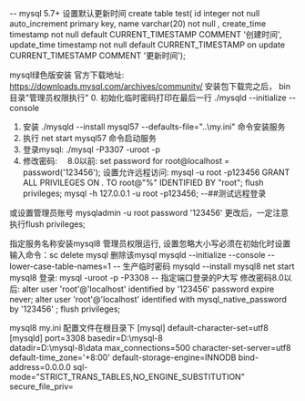 -- mysql 5.7+ 设置默认更新时间
create table test(
id integer not null auto_increment primary key,
name varchar(20) not null ,
create_time timestamp not null default CURRENT_TIMESTAMP COMMENT '创建时间',
update_time timestamp not null default CURRENT_TIMESTAMP on update CURRENT_TIMESTAMP COMMENT '更新时间');


mysql绿色版安装
官方下载地址: https://downloads.mysql.com/archives/community/
安装包下载完之后，
bin目录"管理员权限执行"
0. 初始化临时密码打印在最后一行 ./mysqld --initialize --console
1. 安装 ./mysqld --install mysql57 --defaults-file="..\my.ini" 命令安装服务
2. 执行 net start mysql57 命令启动服务
3. 登录mysql: ./mysql -P3307 -uroot -p
4. 修改密码:　
8.0以前: set password for root@localhost = password('123456');
设置允许远程访问:
mysql -u root -p123456
GRANT ALL PRIVILEGES ON *.* TO root@"%" IDENTIFIED BY "root";
flush privileges;
mysql -h 127.0.0.1 -u root -p123456;   --##测试远程登录

或设置管理员账号 mysqladmin -u root password '123456'
更改后，一定注意执行flush privileges;


指定服务名称安装mysql8 管理员权限运行, 设置忽略大小写必须在初始化时设置
输入命令：sc delete mysql 删除该mysql
mysqld --initialize --console --lower-case-table-names=1   -- 生产临时密码
mysqld --install mysql8
net start mysql8
登录: mysql -uroot -p -P3308 -- 指定端口登录的P大写
修改密码8.0以后:
alter user 'root'@'localhost' identified by '123456' password expire never;
alter user 'root'@'localhost' identified with mysql_native_password by '123456' ;
flush privileges;


mysql8 my.ini 配置文件在根目录下 
[mysql]
default-character-set=utf8
[mysqld]
port=3308
basedir=D:\mysql-8\
datadir=D:\mysql-8\data
max_connections=500 
character-set-server=utf8
default-time_zone='+8:00'
default-storage-engine=INNODB
bind-address=0.0.0.0
sql-mode="STRICT_TRANS_TABLES,NO_ENGINE_SUBSTITUTION"
secure_file_priv=
